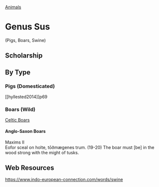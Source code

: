 [Animals](buck-3-animals.md)
# Genus Sus 
(Pigs, Boars, Swine)
## Scholarship
## By Type
### Pigs (Domesticated)
[[hyllested2014]]p69
### Boars (Wild)
[Celtic Boars](boars-celtic.md)
#### Anglo-Saxon Boars
Maxims II	
Eofor sceal on holte, tōðmægenes trum. (19-20)	The boar must [be] in the wood strong with the might of tusks.

## Web Resources
https://www.indo-european-connection.com/words/swine